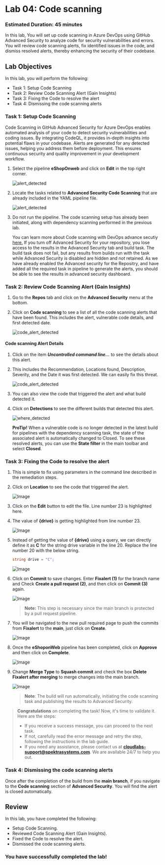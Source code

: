 # Lab 04: Code scanning
### Estimated Duration: 45 minutes

In this lab, You will set up code scanning in Azure DevOps using GitHub Advanced Security to analyze code for security vulnerabilities and errors. You will review code scanning alerts, fix identified issues in the code, and dismiss resolved alerts, thereby enhancing the security of their codebase.

## Lab Objectives

In this lab, you will perform the following:

- Task 1: Setup Code Scanning
- Task 2: Review Code Scanning Alert (Gain Insights)
- Task 3: Fixing the Code to resolve the alert
- Task 4: Dismissing the code scanning alerts 

<!-- ## Architecture Diagram

  ![AD](media/ard04.png) -->

### Task 1: Setup Code Scanning

Code Scanning in GitHub Advanced Security for Azure DevOps enables automated analysis of your code to detect security vulnerabilities and coding issues. By integrating CodeQL, it provides in-depth insights into potential flaws in your codebase. Alerts are generated for any detected issues, helping you address them before deployment. This ensures continuous security and quality improvement in your development workflow.

1. Select the pipeline **eShopOnweb** and click on **Edit** in the top right corner.

   ![alert_detected](media/advlab33.png)

1. Locate the tasks related to **Advanced Security Code Scanning** that are already included in the YAML pipeline file.

   ![alert_detected](media/codeqlsasdvasd.png)
 
1. Do not run the pipeline. The code scanning setup has already been initiated, along with dependency scanning performed in the previous lab.

   You can learn more about Code scanning with DevOps advance secutiy [here.](https://learn.microsoft.com/en-us/azure/devops/repos/security/github-advanced-security-code-scanning?view=azure-devops)
   If you turn off Advanced Security for your repository, you lose access to the results in the Advanced Security tab and build task. The build task does not fail, but any results from builds run with the task while Advanced Security is disabled are hidden and not retained. As we have already enabled the Advanced security for the Repositry, and have added all the required task in pipeline to generate the alerts, you should be able to see the results in advanced security dashboard.

### Task 2: Review Code Scanning Alert (Gain Insights)

1. Go to the **Repos** tab and click on the **Advanced Security** menu at the bottom.

1. Click on **Code scanning** to see a list of all the code scanning alerts that have been found. This includes the alert, vulnerable code details, and first detected date.

    ![code_alert_detected](media/codesnglaetrsd.png)

#### Code scanning Alert Details

1. Click on the item ***Uncontrolled command line...*** to see the details about this alert.

1. This includes the Recommendation, Locations found, Description, Severity, and the Date it was first detected. We can easily fix this threat. 

   ![code_alert_detected](media/nls7.png)

1. You can also view the code that triggered the alert and what build detected it.
   
1. Click on **Detections** to see the different builds that detected this alert.

   ![where_detected](media/nls81.png)

    **ProTip!** When a vulnerable code is no longer detected in the latest build for pipelines with the dependency scanning task, the state of the associated alert is automatically changed to Closed. To see these resolved alerts, you can use the **State filter** in the main toolbar and select **Closed**.

### Task 3: Fixing the Code to resolve the alert

1. This is simple to fix using parameters in the command line described in the remediation steps.

1. Click on **Location** to see the code that triggered the alert.

   ![Image](media/advlab4n6.png)

1. Click on the **Edit** button to edit the file. Line number 23 is highlighted here. 

1. The value of __{drive}__ is getting highlighted from line number 23.

    ![Image](media/nls9.png)

1. Instead of getting the value of 
__{drive}__ using a query, we can directly define it as __C__ for the string drive variable in the line 20. Replace the line number 20 with the below string.
    ```C#
    string drive = "C";
    ```

    ![Image](media/nls11.png)

1. Click on **Commit** to save changes. Enter **Fixalert (1)** for the branch name and Check **Create a pull request (2)**, and then click on **Commit (3)** again.

    ![Image](media/Fixalert.png)

    > **Note:** This step is necessary since the main branch is protected by a pull request pipeline.

1. You will be navigated to the new pull required page to push the commits from **Fixalert** to the **main**, just click on **Create**.

    ![Image](media/creates.png)

1. Once the **eShoponWeb** pipeline has been completed, click on **Approve** and then click on **Complete**.

    ![Image](media/mls4.png)

1. Change **Merge Type** to **Squash commit** and check the box **Delete Fixalert after merging** to merge changes into the main branch.

    ![Image](media/mls5.png)

    > **Note**: The build will run automatically, initiating the code scanning task and publishing the results to Advanced Security.

> **Congratulations** on completing the task! Now, it's time to validate it. Here are the steps:
> - If you receive a success message, you can proceed to the next task.
> - If not, carefully read the error message and retry the step, following the instructions in the lab guide. 
> - If you need any assistance, please contact us at **cloudlabs-support@spektrasystems.com**. We are available 24/7 to help you out.

<validation step="35f2bb5c-ac28-4706-a14a-69bcae74d995" />

### Task 4: Dismissing the code scanning alerts 

Once after the completion of the build from the **main branch**, if you navigate to the __Code scanning__ section of __Advanced Security__. You will find the alert is closed automatically.

## Review
In this lab, you have completed the following:

- Setup Code Scanning.
- Reviewed Code Scanning Alert (Gain Insights).
- Fixed the Code to resolve the alert.
- Dismissed the code scanning alerts. 

### You have successfully completed the lab!
